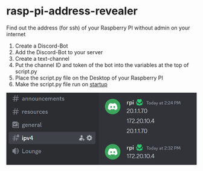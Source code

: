 # rasp-pi-address-revealer
Find out the address (for ssh) of your Raspberry PI without admin on your internet
1. Create a Discord-Bot
2. Add the Discord-Bot to your server
3. Create a text-channel
4. Put the channel ID and token of the bot into the variables at the top of script.py
5. Place the script.py file on the Desktop of your Raspberry PI
6. Make the script.py file run on [startup](https://www.makeuseof.com/how-to-run-a-raspberry-pi-program-script-at-startup/)
<img src="README.png">

